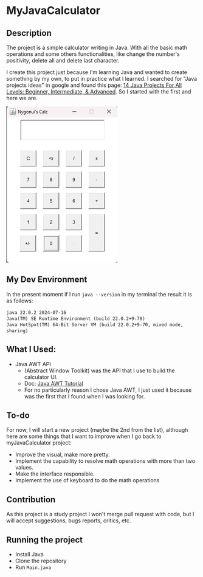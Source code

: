 # MyJavaCalculator
## Description
The project is a simple calculator writing in Java. With all the basic math operations and some
others functionalities, like change the number's positivity, delete all and delete last character.

I create this project just because I'm learning Java and wanted to create something by my own,
to put in practice what I learned. I searched for "Java projects ideas" in google and 
found this page: [14 Java Projects For All Levels: Beginner, Intermediate, & Advanced](https://www.datacamp.com/blog/java-projects-for-all-levels).
So I started with the first and here we are.

![img.png](imgs/img.png)

## My Dev Environment 
In the present moment if I run `java --version` in my terminal the result it is as follows:
```shell
java 22.0.2 2024-07-16
Java(TM) SE Runtime Environment (build 22.0.2+9-70)
Java HotSpot(TM) 64-Bit Server VM (build 22.0.2+9-70, mixed mode, sharing)
```
## What I Used:
- Java AWT API
  - (Abstract Window Toolkit) was the API that I use to build the calculator UI.
  - Doc: [Java AWT Tutorial](https://www.javatpoint.com/java-awt)
  - For no particularly reason I chose Java AWT, I just used it because was the first that I found when I was looking for.

## To-do
For now, I will start a new project (maybe the 2nd from the list), although here are some things 
that I want to improve when I go back to myJavaCalculator project:
- Improve the visual, make more pretty.
- Implement the capability to resolve math operations with more than two values.
- Make the interface responsible.
- Implement the use of keyboard to do the math operations

## Contribution
As this project is a study project I won't merge pull request with code, but I will accept suggestions,
bugs reports, critics, etc.

## Running the project
- Install Java
- Clone the repository 
- Run `Main.java`
